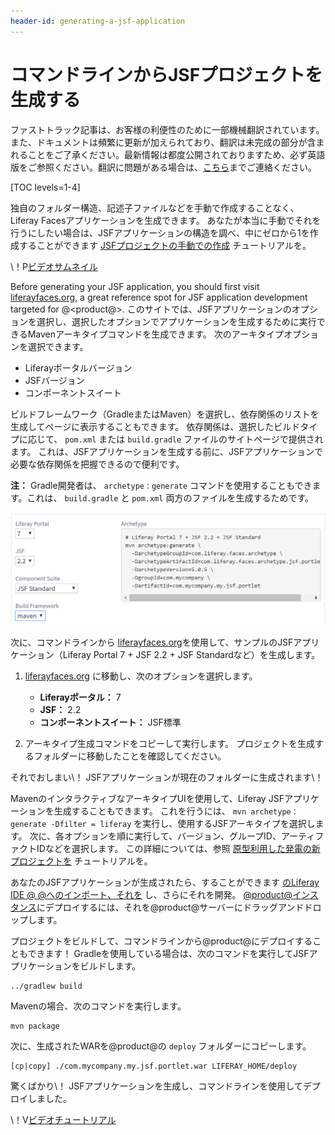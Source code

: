 ```yaml
---
header-id: generating-a-jsf-application
---
```


# コマンドラインからJSFプロジェクトを生成する

<p class="alert alert-info"><span class="wysiwyg-color-blue120">ファストトラック記事は、お客様の利便性のために一部機械翻訳されています。また、ドキュメントは頻繁に更新が加えられており、翻訳は未完成の部分が含まれることをご了承ください。最新情報は都度公開されておりますため、必ず英語版をご参照ください。翻訳に問題がある場合は、<a href="mailto:support-content-jp@liferay.com">こちら</a>までご連絡ください。</span></p>

[TOC levels=1-4]

独自のフォルダー構造、記述子ファイルなどを手動で作成することなく、Liferay Facesアプリケーションを生成できます。 あなたが本当に手動でそれを行うにしたい場合は、JSFアプリケーションの構造を調べ、中にゼロから1を作成することができます [JSFプロジェクトの手動での作成](/docs/7-1/tutorials/-/knowledge_base/t/creating-a-jsf-project-manually) チュートリアルを。

<div class="video-thumbnail"></div>

\！P[ビデオサムネイル](https://portal.liferay.dev/documents/113763090/113919826/jsf-vid-thumbnail.png)

Before generating your JSF application, you should first visit [liferayfaces.org](http://liferayfaces.org/), a great reference spot for JSF application development targeted for @<product@>. このサイトでは、JSFアプリケーションのオプションを選択し、選択したオプションでアプリケーションを生成するために実行できるMavenアーキタイプコマンドを生成できます。 次のアーキタイプオプションを選択できます。

  - Liferayポータルバージョン
  - JSFバージョン
  - コンポーネントスイート

ビルドフレームワーク（GradleまたはMaven）を選択し、依存関係のリストを生成してページに表示することもできます。 依存関係は、選択したビルドタイプに応じて、 `pom.xml` または `build.gradle` ファイルのサイトページで提供されます。 これは、JSFアプリケーションを生成する前に、JSFアプリケーションで必要な依存関係を把握できるので便利です。

**注：** Gradle開発者は、 `archetype：generate` コマンドを使用することもできます。これは、 `build.gradle` と `pom.xml` 両方のファイルを生成するためです。

![図1：アーキタイプ生成コマンドにLiferay Portalバージョン、JSFバージョン、およびコンポーネントスイートを選択できます。](../../../images/jsf-app-generation.png)

次に、コマンドラインから [liferayfaces.org](http://liferayfaces.org/)を使用して、サンプルのJSFアプリケーション（Liferay Portal 7 + JSF 2.2 + JSF Standardなど）を生成します。

1.  [liferayfaces.org](http://liferayfaces.org/) に移動し、次のオプションを選択します。

      - **Liferayポータル：** 7
      - **JSF：** 2.2
      - **コンポーネントスイート：** JSF標準

2.  アーキタイプ生成コマンドをコピーして実行します。 プロジェクトを生成するフォルダーに移動したことを確認してください。

それでおしまい\！ JSFアプリケーションが現在のフォルダーに生成されます\！

MavenのインタラクティブなアーキタイプUIを使用して、Liferay JSFアプリケーションを生成することもできます。 これを行うには、 `mvn archetype：generate -Dfilter = liferay` を実行し、使用するJSFアーキタイプを選択します。 次に、各オプションを順に実行して、バージョン、グループID、アーティファクトIDなどを選択します。 この詳細については、参照 [原型利用した発電の新プロジェクトを](/docs/7-1/tutorials/-/knowledge_base/t/generating-new-projects-using-archetypes) チュートリアルを。

あなたのJSFアプリケーションが生成されたら、することができます [のLiferay IDE @ @へのインポート、それを](/docs/7-1/tutorials/-/knowledge_base/t/using-maven-in-liferay-ide#importing-maven-projects) し、さらにそれを開発。 [@product@インスタンス](/docs/7-1/tutorials/-/knowledge_base/t/deploying-projects-with-liferay-ide)にデプロイするには、それを@product@サーバーにドラッグアンドドロップします。

プロジェクトをビルドして、コマンドラインから@product@にデプロイすることもできます！ Gradleを使用している場合は、次のコマンドを実行してJSFアプリケーションをビルドします。

    ../gradlew build

Mavenの場合、次のコマンドを実行します。

    mvn package

次に、生成されたWARを@product@の `deploy` フォルダーにコピーします。

    [cp|copy] ./com.mycompany.my.jsf.portlet.war LIFERAY_HOME/deploy

驚くばかり\！ JSFアプリケーションを生成し、コマンドラインを使用してデプロイしました。

<div class="video-wrapper" data-name="Developing a New JSF Portlet">
</div>

\！V[ビデオチュートリアル](https://portal.liferay.dev/documents/113763090/113919826/developing-a-new-jsf-portlet.mp4|https://portal.liferay.dev/documents/113763090/113919826/developing-a-new-jsf-portlet.mkv)
